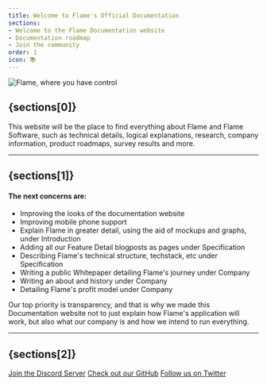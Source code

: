 ```yaml
---
title: Welcome to Flame's Official Documentation
sections:
- Welcome to the Flame Documentation website
- Documentation roadmap
- Join the community
order: 1
icon: 📚
---
```


<img src="./assets/indexbanner.png" alt="Flame, where you have control" />

## {sections[0]} <a name="{sections[0]}"></a>

This website will be the place to find everything about Flame and Flame Software, such as technical details, logical explanations, research, company information, product roadmaps, survey results and more.

---

## {sections[1]} <a name="{sections[1]}"></a>

#### The next concerns are:
- Improving the looks of the documentation website
- Improving mobile phone support
- Explain Flame in greater detail, using the aid of mockups and graphs, under Introduction
- Adding all our Feature Detail blogposts as pages under Specification
- Describing Flame's technical structure, techstack, etc under Specification
- Writing a public Whitepaper detailing Flame's journey under Company
- Writing an about and history under Company
- Detailing Flame's profit model under Company

Our top priority is transparency, and that is why we made this Documentation website not to just explain how Flame's application will work, but also what our company is and how we intend to run everything.

---

## {sections[2]} <a name="{sections[2]}"></a>

[Join the Discord Server](https://discord.gg/Z6qcNckczz)
[Check out our GitHub](https://github.com/flame-software)
[Follow us on Twitter](https://twitter.com/flamesoftware)